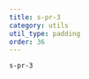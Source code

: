 ```yaml
---
title: s-pr-3
category: utils
util_type: padding
order: 36
---
```

<div class="s-pr-3">
  <code>s-pr-3</code>
</div>